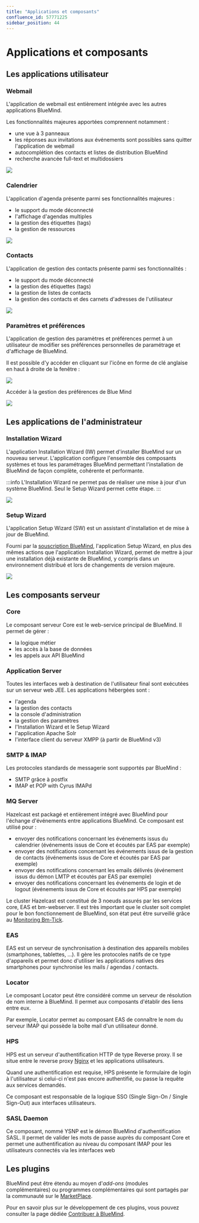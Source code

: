 ```yaml
---
title: "Applications et composants"
confluence_id: 57771225
sidebar_position: 44
---
```

# Applications et composants


## Les applications utilisateur

### Webmail

L'application de webmail est entièrement intégrée avec les autres applications BlueMind.

Les fonctionnalités majeures apportées comprennent notamment :

- une vue à 3 panneaux
- les réponses aux invitations aux événements sont possibles sans quitter l'application de webmail
- autocomplétion des contacts et listes de distribution BlueMind
- recherche avancée full-text et multidossiers


![](../../attachments/57771225/57771230.png)

### Calendrier

L'application d'agenda présente parmi ses fonctionnalités majeures :

- le support du mode déconnecté
- l'affichage d'agendas multiples
- la gestion des étiquettes (tags)
- la gestion de ressources


![](../../attachments/57771225/57771234.png)

### Contacts

L'application de gestion des contacts présente parmi ses fonctionnalités :

- le support du mode déconnecté
- la gestion des étiquettes (tags)
- la gestion de listes de contacts
- la gestion des contacts et des carnets d'adresses de l'utilisateur


![](../../attachments/57771225/57771232.png)

### Paramètres et préférences

L'application de gestion des paramètres et préférences permet à un utilisateur de modifier ses préférences personnelles de paramétrage et d'affichage de BlueMind.

Il est possible d'y accéder en cliquant sur l'icône en forme de clé anglaise en haut à droite de la fenêtre :


![](../../attachments/57770060/57770071.png)


Accéder à la gestion des préférences de Blue Mind


![](../../attachments/57770769/62555169.png)

## Les applications de l'administrateur

### Installation Wizard

L'application Installation Wizard (IW) permet d'installer BlueMind sur un nouveau serveur. L'application configure l'ensemble des composants systèmes et tous les paramétrages BlueMind permettant l'installation de BlueMind de façon complète, cohérente et performante.


:::info
L'Installation Wizard ne permet pas de réaliser une mise à jour d'un système BlueMind. Seul le Setup Wizard permet cette étape.
:::

![](../../attachments/57771225/57771240.png)

### Setup Wizard

L'application Setup Wizard (SW) est un assistant d'installation et de mise à jour de BlueMind.

Fourni par la [souscription BlueMind](http://www.blue-mind.net/solutions/article/solution-professionnelle), l'application Setup Wizard, en plus des mêmes actions que l'application Installation Wizard, permet de mettre à jour une installation déjà existante de BlueMind, y compris dans un environnement distribué et lors de changements de version majeure.

![](../../attachments/57771225/57771241.png)

## Les composants serveur

### Core

Le composant serveur Core est le web-service principal de BlueMind. Il permet de gérer :

- la logique métier
- les accès à la base de données
- les appels aux API BlueMind


### Application Server

Toutes les interfaces web à destination de l'utilisateur final sont exécutées sur un serveur web JEE. Les applications hébergées sont :

- l'agenda
- la gestion des contacts
- la console d'administration
- la gestion des paramètres
- l'Installation Wizard et le Setup Wizard
- l'application Apache Solr
- l'interface client du serveur XMPP (à partir de BlueMind v3)


### SMTP & IMAP

Les protocoles standards de messagerie sont supportés par BlueMind :

- SMTP grâce à postfix
- IMAP et POP with Cyrus IMAPd


### MQ Server

Hazelcast est packagé et entièrement intégré avec BlueMind pour l'échange d'événements entre applications BlueMind. Ce composant est utilisé pour :

- envoyer des notifications concernant les événements issus du calendrier (événements issus de Core et écoutés par EAS par exemple)
- envoyer des notifications concernant les événements issus de la gestion de contacts (événements issus de Core et écoutés par EAS par exemple)
- envoyer des notifications concernant les emails délivrés (événement issus du démon LMTP et écoutés par EAS par exemple)
- envoyer des notifications concernant les événements de login et de logout (événements issus de Core et écoutés par HPS par exemple)


Le cluster Hazelcast est constitué de 3 noeuds assurés par les services core, EAS et bm-webserver. Il est très important que le cluster soit complet pour le bon fonctionnement de BlueMind, son état peut être surveillé grâce au [Monitoring Bm-Tick](/Guide_de_l_administrateur/Supervision/Monitoring_Bm_Tick/).

### EAS

EAS est un serveur de synchronisation à destination des appareils mobiles (smartphones, tablettes, ...). Il gère les protocoles natifs de ce type d'appareils et permet donc d'utiliser les applications natives des smartphones pour synchronise les mails / agendas / contacts.

### Locator

Le composant Locator peut être considéré comme un serveur de résolution de nom interne à BlueMind. Il permet aux composants d'établir des liens entre eux.

Par exemple, Locator permet au composant EAS de connaître le nom du serveur IMAP qui possède la boîte mail d'un utilisateur donné.

### HPS

HPS est un serveur d'authentification HTTP de type Reverse proxy. Il se situe entre le reverse proxy [Nginx](http://wiki.nginx.org/Main) et les applications utilisateurs.

Quand une authentification est requise, HPS présente le formulaire de login à l'utilisateur si celui-ci n'est pas encore authentifié, ou passe la requête aux services demandés.

Ce composant est responsable de la logique SSO (Single Sign-On / Single Sign-Out) aux interfaces utilisateurs.

### SASL Daemon

Ce composant, nommé YSNP est le démon BlueMind d'authentification SASL. Il permet de valider les mots de passe auprès du composant Core et permet une authentification au niveau du composant IMAP pour les utilisateurs connectés via les interfaces web

## Les plugins

BlueMind peut être étendu au moyen d'*add-ons* (modules complémentaires) ou programmes complémentaires qui sont partagés par la communauté sur le [MarketPlace](https://marketplace.bluemind.net/).

Pour en savoir plus sur le développement de ces plugins, vous pouvez consulter la page dédiée [Contribuer à BlueMind](/Guide_du_développeur/Contribuer_à_BlueMind/).


